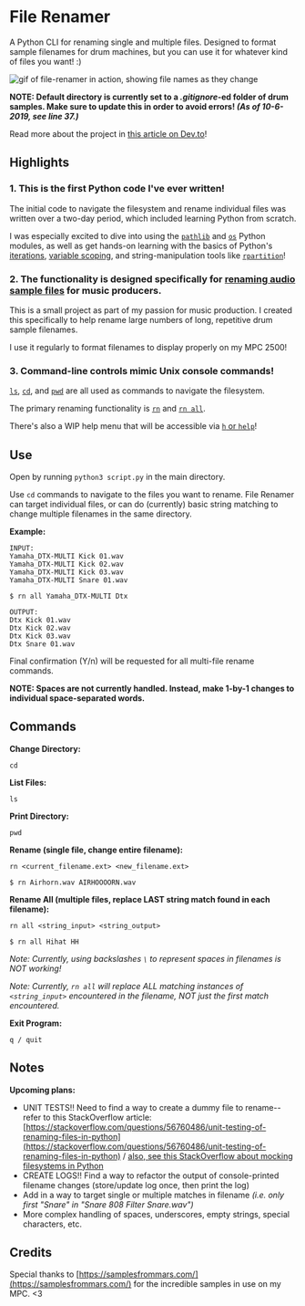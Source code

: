 # File Renamer
A Python CLI for renaming single and multiple files. Designed to format sample filenames for drum machines, but you can use it for whatever kind of files you want! :)

![gif of file-renamer in action, showing file names as they change](file-renamer-demo.gif)

**NOTE: Default directory is currently set to a _.gitignore_-ed folder of drum samples. Make sure to update this in order to avoid errors! _(As of 10-6-2019, see line 37.)_**

Read more about the project in [this article on Dev.to](https://dev.to/isalevine/need-to-rename-files-in-bulk-here-s-a-python-cli-called-file-renamer-2l8m)!

## Highlights
### 1. This is the first Python code I've ever written!
The initial code to navigate the filesystem and rename individual files was written over a two-day period, which included learning Python from scratch.

I was especially excited to dive into using the [`pathlib`](https://github.com/isalevine/file-renamer/blob/c361c8ad9fa424dbda5554f6adb78d134261c16f/script.py#L98) and [`os`](https://github.com/isalevine/file-renamer/blob/c361c8ad9fa424dbda5554f6adb78d134261c16f/script.py#L105) Python modules, as well as get hands-on learning with the basics of Python's [iterations](https://github.com/isalevine/file-renamer/blob/c361c8ad9fa424dbda5554f6adb78d134261c16f/script.py#L75), [variable scoping](https://github.com/isalevine/file-renamer/blob/c361c8ad9fa424dbda5554f6adb78d134261c16f/script.py#L12), and string-manipulation tools like [`rpartition`](https://github.com/isalevine/file-renamer/blob/c361c8ad9fa424dbda5554f6adb78d134261c16f/script.py#L133)!

### 2. The functionality is designed specifically for [renaming audio sample files](https://github.com/isalevine/file-renamer/blob/master/file-renamer-demo.gif) for music producers.
This is a small project as part of my passion for music production. I created this specifically to help rename large numbers of long, repetitive drum sample filenames. 

I use it regularly to format filenames to display properly on my MPC 2500!

### 3. Command-line controls mimic Unix console commands!
[`ls`](https://github.com/isalevine/file-renamer/blob/c361c8ad9fa424dbda5554f6adb78d134261c16f/script.py#L36), [`cd`](https://github.com/isalevine/file-renamer/blob/c361c8ad9fa424dbda5554f6adb78d134261c16f/script.py#L93), and [`pwd`](https://github.com/isalevine/file-renamer/blob/c361c8ad9fa424dbda5554f6adb78d134261c16f/script.py#L32) are all used as commands to navigate the filesystem.

The primary renaming functionality is [`rn`](https://github.com/isalevine/file-renamer/blob/c361c8ad9fa424dbda5554f6adb78d134261c16f/script.py#L45) and [`rn all`](https://github.com/isalevine/file-renamer/blob/c361c8ad9fa424dbda5554f6adb78d134261c16f/script.py#L51).

There's also a WIP help menu that will be accessible via [`h` or `help`](https://github.com/isalevine/file-renamer/blob/c361c8ad9fa424dbda5554f6adb78d134261c16f/script.py#L41)!


## Use
Open by running ```python3 script.py``` in the main directory.

Use ```cd``` commands to navigate to the files you want to rename. File Renamer can target individual files, or can do (currently) basic string matching to change multiple filenames in the same directory.

**Example:**

```
INPUT:
Yamaha_DTX-MULTI Kick 01.wav
Yamaha_DTX-MULTI Kick 02.wav
Yamaha_DTX-MULTI Kick 03.wav
Yamaha_DTX-MULTI Snare 01.wav
```
```
$ rn all Yamaha_DTX-MULTI Dtx
```
```
OUTPUT:
Dtx Kick 01.wav
Dtx Kick 02.wav
Dtx Kick 03.wav
Dtx Snare 01.wav
```

Final confirmation (Y/n) will be requested for all multi-file rename commands.

**NOTE: Spaces are not currently handled. Instead, make 1-by-1 changes to individual space-separated words.**

## Commands
**Change Directory:**
```
cd
```

**List Files:**
```
ls
```

**Print Directory:**
```
pwd
```

**Rename (single file, change entire filename):**
```
rn <current_filename.ext> <new_filename.ext>

$ rn Airhorn.wav AIRHOOOORN.wav
```

**Rename All (multiple files, replace LAST string match found in each filename):**
```
rn all <string_input> <string_output>

$ rn all Hihat HH
```

*Note: Currently, using backslashes `\` to represent spaces in filenames is NOT working!*

*Note: Currently, `rn all` will replace ALL matching instances of `<string_input>` encountered in the filename, NOT just the first match encountered.*

**Exit Program:**
```
q / quit
```

<!-- **Help Menu:**
```
h / help
``` -->

## Notes
**Upcoming plans:**
* UNIT TESTS!! Need to find a way to create a dummy file to rename--refer to this StackOverflow article: [https://stackoverflow.com/questions/56760486/unit-testing-of-renaming-files-in-python](https://stackoverflow.com/questions/56760486/unit-testing-of-renaming-files-in-python) / [also, see this StackOverflow about mocking filesystems in Python](https://stackoverflow.com/questions/19672138/how-do-i-mock-the-filesystem-in-python-unit-tests)
* CREATE LOGS!! Find a way to refactor the output of console-printed filename changes (store/update log once, then print the log)
* Add in a way to target single or multiple matches in filename *(i.e. only first "Snare" in "Snare 808 Filter Snare.wav")*
* More complex handling of spaces, underscores, empty strings, special characters, etc.


## Credits
Special thanks to [https://samplesfrommars.com/](https://samplesfrommars.com/) for the incredible samples in use on my MPC. <3